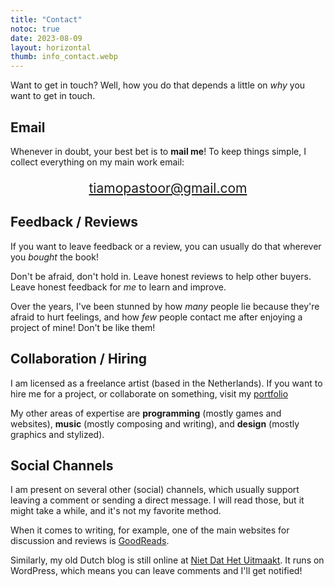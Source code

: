 ```yaml
---
title: "Contact"
notoc: true
date: 2023-08-09
layout: horizontal
thumb: info_contact.webp
---
```


Want to get in touch? Well, how you do that depends a little on _why_ you want to get in touch.

## Email

Whenever in doubt, your best bet is to **mail me**! To keep things simple, I collect everything on my main work email:

<p style="text-align: center; font-size: 1.5em;">
    <a href="mailto:tiamopastoor@gmail.com">tiamopastoor@gmail.com</a>
</p>

## Feedback / Reviews

If you want to leave feedback or a review, you can usually do that wherever you _bought_ the book!

Don't be afraid, don't hold in. Leave honest reviews to help other buyers. Leave honest feedback for _me_ to learn and improve.

Over the years, I've been stunned by how _many_ people lie because they're afraid to hurt feelings, and how _few_ people contact me after enjoying a project of mine! Don't be like them!

## Collaboration / Hiring

I am licensed as a freelance artist (based in the Netherlands). If you want to hire me for a project, or collaborate on something, visit my [portfolio](https://rodepanda.com)

My other areas of expertise are **programming** (mostly games and websites), **music** (mostly composing and writing), and **design** (mostly graphics and stylized).

## Social Channels

I am present on several other (social) channels, which usually support leaving a comment or sending a direct message. I will read those, but it might take a while, and it's not my favorite method.

When it comes to writing, for example, one of the main websites for discussion and reviews is [GoodReads](https://goodreads.com).

Similarly, my old Dutch blog is still online at [Niet Dat Het Uitmaakt](https://nietdathetuitmaakt.nl). It runs on WordPress, which means you can leave comments and I'll get notified!